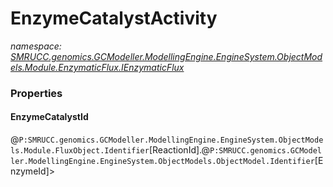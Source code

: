 ﻿# EnzymeCatalystActivity
_namespace: [SMRUCC.genomics.GCModeller.ModellingEngine.EngineSystem.ObjectModels.Module.EnzymaticFlux.IEnzymaticFlux](./index.md)_






### Properties

#### EnzymeCatalystId
@``P:SMRUCC.genomics.GCModeller.ModellingEngine.EngineSystem.ObjectModels.Module.FluxObject.Identifier``[ReactionId].@``P:SMRUCC.genomics.GCModeller.ModellingEngine.EngineSystem.ObjectModels.ObjectModel.Identifier``[EnzymeId]>
